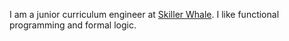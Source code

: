 <!--[![Top Langs](https://github-readme-stats.vercel.app/api/top-langs/?username=alexander-read)](https://github.com/anuraghazra/github-readme-stats)-->

I am a junior curriculum engineer at [Skiller Whale](https://www.skillerwhale.com/).
I like functional programming and formal logic.
